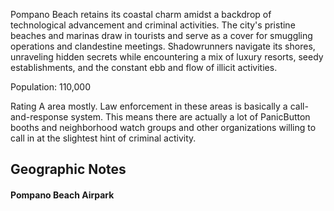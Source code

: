 Pompano Beach retains its coastal charm amidst a backdrop of technological advancement and criminal activities. The city's pristine beaches and marinas draw in tourists and serve as a cover for smuggling operations and clandestine meetings. Shadowrunners navigate its shores, unraveling hidden secrets while encountering a mix of luxury resorts, seedy establishments, and the constant ebb and flow of illicit activities.

Population: 110,000

Rating A area mostly. Law enforcement in these areas is basically a call-and-response system. This means there are actually a lot of PanicButton booths and neighborhood watch groups and other organizations willing to call in at the slightest hint of criminal activity.

## Geographic Notes

#### Pompano Beach Airpark